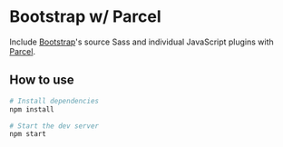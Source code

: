 # Bootstrap w/ Parcel

Include [Bootstrap](https://getbootstrap.com)'s source Sass and individual JavaScript plugins with [Parcel](https://parceljs.org).

## How to use

```sh
# Install dependencies
npm install

# Start the dev server
npm start
```
